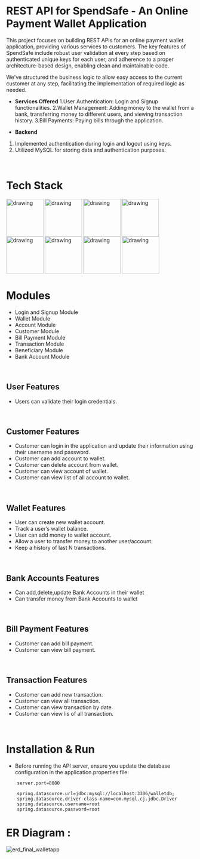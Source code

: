 
# REST API for SpendSafe - An Online Payment Wallet Application

This project focuses on building REST APIs for an online payment wallet application, providing various services to customers. The key features of SpendSafe include robust user validation at every step based on authenticated unique keys for each user, and adherence to a proper architecture-based design, enabling clean and maintainable code.

We've structured the business logic to allow easy access to the current customer at any step, facilitating the implementation of required logic as needed.
<br />

- **Services Offered**
1.User Authentication: Login and Signup functionalities.
2.Wallet Management: Adding money to the wallet from a bank, transferring money to different users, and viewing transaction history.
3.Bill Payments: Paying bills through the application.

- **Backend**
1. Implemented authentication during login and logout using keys.
2. Utilized MySQL for storing data and authentication purposes.


<br />


# Tech Stack

<img align="left" src="https://1000logos.net/wp-content/uploads/2020/09/Java-Logo.png" alt="drawing" width="100"/>
<img align="left"  src="https://download.logo.wine/logo/Spring_Framework/Spring_Framework-Logo.wine.png" alt="drawing" width="100"/>
<img src="https://download.logo.wine/logo/MySQL/MySQL-Logo.wine.png" alt="drawing" width="100"/>


<img align = "left" src="https://www.dariawan.com/media/images/tech-spring-boot.width-1024.png" alt="drawing" width="100"/>
<img align="left"  src="https://upload.wikimedia.org/wikipedia/commons/2/22/Hibernate_logo_a.png" alt="drawing" width="100"/>
<img  align="left" src="https://miro.medium.com/max/818/1*zc-LgogGtr7fFHF9e1M8wA.png" alt="drawing" width="100"/>

<img src="https://maven.apache.org/images/maven-logo-white-on-black.purevec.svg" alt="drawing" width="100"/>


<img src="https://zooz.github.io/predator/images/restapi.png" alt="drawing" width="100"/>



<br />





# Modules

- Login and Signup Module
- Wallet Module
- Account Module
- Customer Module
- Bill Payment Module
- Transaction Module
- Beneficiary Module
- Bank Account Module


<br />

## User Features
- Users can validate their login credentials.


<br />


## Customer Features
- Customer can login in the application and update their information using their username and password.
- Customer can add account to wallet.
- Customer can delete account from wallet.
- Customer can view account of wallet.
- Customer can view list of all account to wallet.


<br />

## Wallet Features
- User can create new wallet account.
- Track a user’s wallet balance.
- User can add money to  wallet account.
- Allow a user to transfer money to another user/account.
- Keep a history of last N transactions.

<br />


## Bank Accounts Features
- Can add,delete,update Bank Accounts in their wallet
- Can transfer money from Bank Accounts to wallet


<br />

## Bill Payment Features
- Customer can add bill payment.
- Customer can view bill payment.



<br />

## Transaction Features
- Customer can add new transaction.
- Customer can view all transaction.
- Customer can view transaction by date.
- Customer can view lis of all transaction.



<br />

# Installation & Run
 - Before running the API server, ensure you update the database configuration in the application.properties file:

```
    server.port=8080

    spring.datasource.url=jdbc:mysql://localhost:3306/walletdb;
    spring.datasource.driver-class-name=com.mysql.cj.jdbc.Driver
    spring.datasource.username=root
    spring.datasource.password=root
```


# ER Diagram :



![erd_final_walletapp](https://user-images.githubusercontent.com/90818364/185763697-0448e426-d5db-429f-84f6-e5774ebc9491.png)




